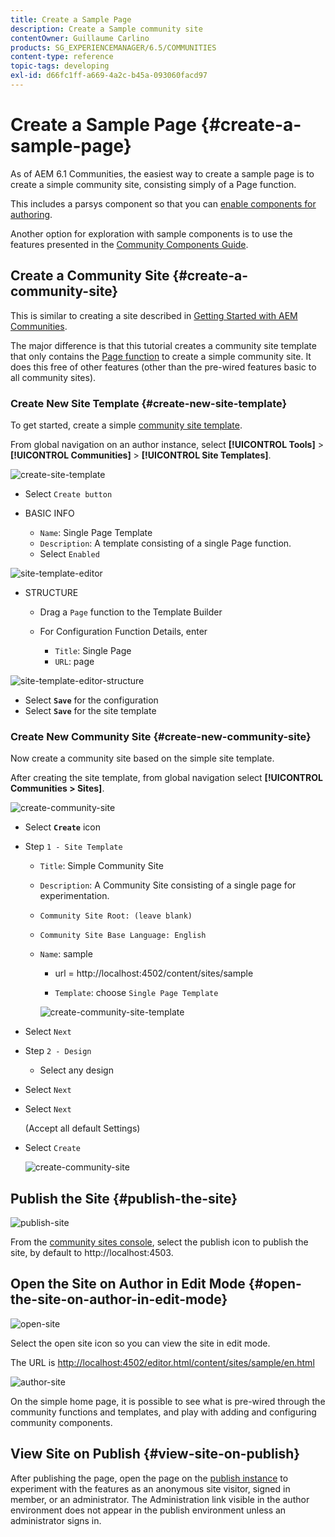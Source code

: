 ```yaml
---
title: Create a Sample Page
description: Create a Sample community site
contentOwner: Guillaume Carlino
products: SG_EXPERIENCEMANAGER/6.5/COMMUNITIES
content-type: reference
topic-tags: developing
exl-id: d66fc1ff-a669-4a2c-b45a-093060facd97
---
```

# Create a Sample Page {#create-a-sample-page}

As of AEM 6.1 Communities, the easiest way to create a sample page is to create a simple community site, consisting simply of a Page function.

This includes a parsys component so that you can [enable components for authoring](basics.md#accessing-communities-components).

Another option for exploration with sample components is to use the features presented in the [Community Components Guide](components-guide.md).

## Create a Community Site {#create-a-community-site}

This is similar to creating a site described in [Getting Started with AEM Communities](getting-started.md).

The major difference is that this tutorial creates a community site template that only contains the [Page function](functions.md#page-function) to create a simple community site. It does this free of other features (other than the pre-wired features basic to all community sites).

### Create New Site Template {#create-new-site-template}

To get started, create a simple [community site template](sites.md).

From global navigation on an author instance, select **[!UICONTROL Tools]** > **[!UICONTROL Communities]** > **[!UICONTROL Site Templates]**.

![create-site-template](assets/create-site-template1.png)

* Select `Create button`
* BASIC INFO

    * `Name`: Single Page Template
    * `Description`: A template consisting of a single Page function.
    * Select `Enabled`

![site-template-editor](assets/site-template-editor.png)

* STRUCTURE

    * Drag a `Page` function to the Template Builder
    * For Configuration Function Details, enter

        * `Title`: Single Page
        * `URL`: page

![site-template-editor-structure](assets/site-template-editor1.png)

* Select **`Save`** for the configuration
* Select **`Save`** for the site template

### Create New Community Site {#create-new-community-site}

Now create a community site based on the simple site template.

After creating the site template, from global navigation select **[!UICONTROL Communities > Sites]**.

![create-community-site](assets/create-community-site1.png)

* Select **`Create`** icon

* Step `1 - Site Template`

  * `Title`: Simple Community Site
  * `Description`: A Community Site consisting of a single page for experimentation.
  * `Community Site Root: (leave blank)`
  * `Community Site Base Language: English`
  * `Name`: sample

    * url = http://localhost:4502/content/sites/sample

    * `Template`: choose `Single Page Template`

    ![create-community-site-template](assets/create-community-site-template.png)

* Select `Next`
* Step `2 - Design`

  * Select any design

* Select `Next`
* Select `Next`

  (Accept all default Settings)

* Select `Create`

  ![create-community-site](assets/create-community-site.png)

## Publish the Site {#publish-the-site}

![publish-site](assets/publish-site.png)

From the [community sites console](sites-console.md), select the publish icon to publish the site, by default to http://localhost:4503.

## Open the Site on Author in Edit Mode {#open-the-site-on-author-in-edit-mode}

![open-site](assets/open-site.png)

Select the open site icon so you can view the site in edit mode.

The URL is [http://localhost:4502/editor.html/content/sites/sample/en.html](http://localhost:4502/editor.html/content/sites/sample/en.html)

![author-site](assets/author-site.png)

On the simple home page, it is possible to see what is pre-wired through the community functions and templates, and play with adding and configuring community components.

## View Site on Publish {#view-site-on-publish}

After publishing the page, open the page on the [publish instance](http://localhost:4503/content/sites/sample/en.html) to experiment with the features as an anonymous site visitor, signed in member, or an administrator. The Administration link visible in the author environment does not appear in the publish environment unless an administrator signs in.
